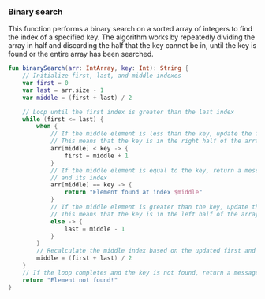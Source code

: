 ### Binary search

This function performs a binary search on a sorted array of integers to find the index of a specified key. The algorithm
works by repeatedly dividing the array in half and discarding the half that the key cannot be in, until the key is found
or the entire array has been searched.

```kotlin
fun binarySearch(arr: IntArray, key: Int): String {
    // Initialize first, last, and middle indexes
    var first = 0
    var last = arr.size - 1
    var middle = (first + last) / 2

    // Loop until the first index is greater than the last index
    while (first <= last) {
        when {
            // If the middle element is less than the key, update the first index to middle + 1
            // This means that the key is in the right half of the array
            arr[middle] < key -> {
                first = middle + 1
            }
            // If the middle element is equal to the key, return a message indicating that it was found
            // and its index
            arr[middle] == key -> {
                return "Element found at index $middle"
            }
            // If the middle element is greater than the key, update the last index to middle - 1
            // This means that the key is in the left half of the array
            else -> {
                last = middle - 1
            }
        }
        // Recalculate the middle index based on the updated first and last indexes
        middle = (first + last) / 2
    }
    // If the loop completes and the key is not found, return a message indicating that it was not found
    return "Element not found!"
}
```